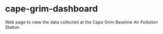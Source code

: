 # cape-grim-dashboard
Web page to view the data collected at the Cape Grim Baseline Air Pollution Station
